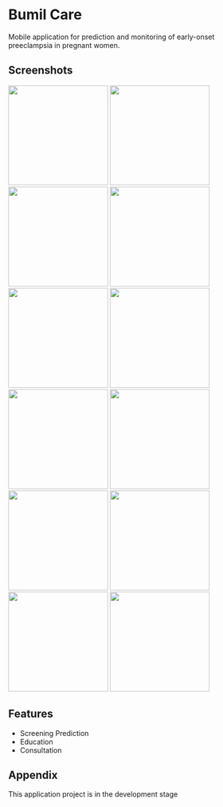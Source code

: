 
# Bumil Care
Mobile application for prediction and monitoring of early-onset preeclampsia in pregnant women.

## Screenshots
<img src="https://github.com/fanolans/bumil-care/assets/85090127/f906446c-8fd4-4ce3-bb82-6e788f218966" width="200">
<img src="https://github.com/fanolans/bumil-care/assets/85090127/99253315-1827-4fe1-abef-9005e22f6f13" width="200">
<img src="https://github.com/fanolans/bumil-care/assets/85090127/43007ee2-52ec-4141-b2b7-89ae0a88cdcc" width="200">
<img src="https://github.com/fanolans/bumil-care/assets/85090127/56effe83-ea1e-46a2-96ce-cbc03e761b1e" width="200">
<img src="https://github.com/fanolans/bumil-care/assets/85090127/14f7392c-7aec-4ad0-be67-befc4636c44e" width="200">
<img src="https://github.com/fanolans/bumil-care/assets/85090127/a5969f13-1bd6-47b6-b2c5-d4a11d855ba5" width="200">
<img src="https://github.com/fanolans/bumil-care/assets/85090127/dabfc5f7-aace-487a-b767-ae0bbcd1ea6b" width="200">
<img src="https://github.com/fanolans/bumil-care/assets/85090127/eb8ba946-5dfd-4e2a-9f47-c10283080a32" width="200">
<img src="https://github.com/fanolans/bumil-care/assets/85090127/25b96d4a-bcaf-4525-bd9d-a11fd4764073" width="200">
<img src="https://github.com/fanolans/bumil-care/assets/85090127/ea0be9b6-28c9-4d10-b72e-a18fb37eaad5" width="200">
<img src="https://github.com/fanolans/bumil-care/assets/85090127/81d2ace9-28bf-4e93-9601-f60d64a66fea" width="200">
<img src="https://github.com/fanolans/bumil-care/assets/85090127/90349f98-c4c6-46d8-b9e2-e4ea0c405138" width="200">

## Features
- Screening Prediction
- Education
- Consultation

## Appendix
This application project is in the development stage

